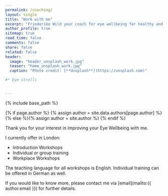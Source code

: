 ```yaml
---
permalink: /coaching/
layout: single
title: "Work with me"
excerpt: "Friederike Wild your coach for eye wellbeing for healthy and vital vision."
author_profile: true
sitemap: true
read_time: false
comments: false
share: false
related: false
header:
  image: "header_unsplash_work.jpg"
  teaser: "home_unsplash_work.jpg"
  caption: "Photo credit: [**Unsplash**](https://unsplash.com)"

#* Eye strolls


---
```


{% include base_path %}

{% if page.author %}
  {% assign author = site.data.authors[page.author] %}{% else %}{% assign author = site.author %}
{% endif %}


Thank you for your interest in improving your Eye Wellbeing with me.


I currently offer in London:

* Introduction Workshops
* Individual or group training
* Workplace Workshops


The teaching language for all workshops is English. Individual training can be offered in German as well.


If you would like to know more, please contact me via [email](mailto:{{ author.email }}) for further details.
